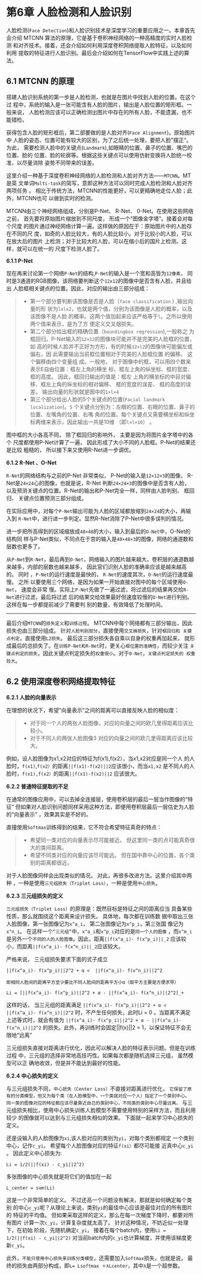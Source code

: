 # 第6章 人脸检测和人脸识别

人脸检测(`Face Detection`)和人脸识别技术是深度学习的重要应用之一。本章首先
会介绍 MTCNN 算法的原理，它是基于卷积神经网络的一种高精度的实时人脸检测
和对齐技术。接着，还会介绍如何利用深度卷积网络提取人脸特征，以及如何利用
提取的特征进行人脸识别。最后会介绍如何在TensorFlow中实践上述的算法。

## 6.1 MTCNN 的原理

搭建人脸识别系统的第一步是人脸检测，也就是在图片中找到人脸的位置。在这个过
程中，系统的输入是一张可能含有人脸的图片，输出是人脸位置的矩形框。一般来说，
人脸检测应该可以正确检测出图片中存在的所有人脸，不能遗漏，也不能错检。

获得包含人脸的矩形框后，第二部要做的是人脸对齐(`Face Alignment`)。原始图片中
人脸的姿态、位置可能有较大的区别，为了之后统一处理，要把人脸"摆正"。为此，
需要检测人脸中的关键点(`Landmark`),如眼睛的位置、鼻子的位置、嘴巴的位置、脸的
位置、脸的轮廓等。根据这些关键点可以使用仿射变换将人脸统一校准，以尽量消除
姿势不同带来的误差。

这里介绍一种基于深度卷积神经网络的人脸检测和人脸对齐方法——`MTCNN`。MT是英
文单词`Multi-task`的简写，意即这种方法可以同时完成人脸检测和人脸对齐两项任务
。 相比于传统方法，MTCNN的性能更好，可以更精确地走位人脸；此外，MTCNN也可
以做到实时的检测。

MTCNN由三个神经网络组成，分别是P-Net、 R-Net、 0-Net。在使用这些网络之前，
首先要将原始图片缩放到不同尺度， 形成一个“图像金字塔”。接着会对每个尺度
的图片通过神经网络计算一遍。这样做的原因在于：原始图片中的人脸存在不同的尺
度，如奇的人脸比较大，有的人脸比较小。对于比较小的人脸，可以在放大后的图片
上检测；对于比较大的人脸，可以在缩小后的国片上检测。这样，就可以在统一的
尺度下检测人脸了。

**6.1.1 P-Net**

现在再来讨论第一个网络`P-Net`的结构,`P-Net`的输入是一个宽和高皆为`12像素`，
同时是3通道的RGB图像，该网络要判断这个`12x12`的图像中是否含有人脸，并且给出
人脸框相关键点的位置。因此，对应的输出由三部分组成：

> * 第一个部分要判断该图像是否是人脸（`face classification` ) ,输出向量的形
    状为`lxlx2`，也就是两个值，分别为该图像是人脸的概率，以及该图像不是人脸
    的概率。这两个值加起来应该严格等于`l`。之所以使用两个值来表示，是为了方
    便定义交叉烟损失。
> * 第二个部分给出框的精确位置（`boundingbox regression`),一般称之
   为框回归。P-Net输入的`12×12`的图像块可能并不是完美的人脸框的位置，如
   高的时候人脸并不正好为方形，有的时候`12×l2`的图像块可能偏左或偏右，因
   此需要输出当前框位置相对于完美的人脸框位置 的偏移。 这个偏移由四个变量组
   成。一般地， 对于圄像中的框，可以用四个数来表示E自由位置：框左上角的横坐
   标、框左上角的纵坐标、框的宽度、 框的高度。 因此，框回归输出的值是：框左
   上角的横坐标的中目对偏移、框左上角的纵坐标的相对偏移、 框的宽度的误差、
   框的高度的误差。 输出向量的形状就是圄中的`1×l×4`
> * 第三个部分给出人脸的5个关键点的位置(`Facial landmark localization`)。`5`
    个关键点分别为：左眼的位置、右眼的位置、鼻子的位置、左嘴角的位置、右嘴
    角的位置。每个关键点又需要横坐标和纵坐标两维来表示，因此输出一共是10维
    （即`l×l×10`） 。
 
图中框的大小各高不同， 除了框回归的影响外， 主要是因为将图片金字塔中的各个
尺度都使用P-Net计算了一遍， 因此形成了大小不同的人脸框。P-Net的结果还是比较
粗糙的， 所以接下来又使用R-Net进一步调优。 

**6.1.2 R-Net 、O-Net**

`R-Net`的网络结构与之前的P-Net 非常类似， P-Net的输入是`12×12×3`的图像，
R-Net是`24×24`心的图像，也就是说，R-Net 判断`24×24×3`的图像中是否含有人脸，
以及预测关键点的位置。R-Net的输出和P-Net完全一样，同样由人脸判别、 框回归、
 关键点位置预测三部分组成。
 
在实际应用中，对每个`P-Net`输出可能为人脸的区域都放缩到`24×24`的大小，再输入到
`R-Net`中，进行进一步判定。显然R-Net消除了P-Net中很多误判的情况。

进一步把所高得到的区域缩放成`48×48`的大小，输入到最后的`O-Net`中，O-Net的结构同
样与P-Net类似，不同点在于宫的输入是`48×48×3`的图像，网络的通道数和层数也更多了。

从`P-Net`到`R-Net`，最后再到`O-Net`，网络输入的图片越来越大，卷积层的通道数越
来越多，内部的层数也越来越多， 因此官们识别人脸的准确率应该是越来越高的。 同时
，`P-Net`的运行速度是最快的， `R-Net`的速度其次，`O-Net`的运行速度最慢。 之所
以要使用三个网络，是因为如果一开始直接对图中的每个区域使用`O-Net`， 速度会非常
慢。实际上`P-Net`先做了一遍过滤，将过滤后的结果再交给`R-Net`进行过滤，最后将过滤
后的结果交给效果最好但速度较慢的`O-Net`进行判别。这样在每一步都提前减少了需要判
别的数量，有效降低了处理时间。 
***
最后介绍`MTCNN`的`损失定义`和`训练过程`。 MTCNN中每个网络都有三部分输出，因此
损失也由三部分组成。 针对`人脸判别部分`，直接使用`交叉熵损失`，针对`框回归和
关键点判定`，直接使用`L2损失`。 最后这三部分损失各自乘以自身的权重再加起来，
就形成最后的总损失了。在`训练P-Net和R-Net`时，更关心`框位置的准确性`，而较少关注
`关键点判定的损失`，因此关键点判定损失的`权重很小`。对于`0-Net`，`关键点判定损失的
权重较大`。

## 6.2  使用深度卷积网络提取特征

**6.2.1 人脸的向量表示**

在理想的状况下，希望“向量表示”之间的距离可以直接反映人脸的相似度：
>* 对于同一个人的两张人脸图像，对应的向量之间的欧几里得距离应该比
较小。
>* 对于不同人的两张人脸图像3 对应的向量之间的欧几里得距离应该比较大。

例如，设人脸图像为x1,x2对应的特征为f(x1),f(x2），当x1,x2对应是同一个人
的人脸时，`f(x1)`,`f(x2）`的距离`||f(x1)-f(x2)||2`应该很小，而当`x1,x2`
是不同人的人脸时，`f(x1),f(x2）`的距离`||f(x1)-f(x2)||2` 应该很大。

**6.2.2 普通特征提取的不足**

在通常的图像应用中，可以去掉全连接层，使用卷积层的最后一层当作图像的“特征”
但如果对人脸识别问题同样采用这种方法，即便用卷积层最后一层估史为人脸的“向量表示”
，效果其实是不好的。

直撞使用`Softmax`训练得到的结果，它不符合希望特征真奇的特点：

>* 希望同一类对应的向量表示尽可能接近。 但这里同一类的点可能真奇很
大的类间距离。
>* 希望不同类对应的向量应该尽可能远。 但在国中靠中心的位置，各个类
别的距离都很近。

对于人脸图像同样会出现类似的情况。 对此，再很多改进方法。这里介绍其中两种
，一种是使用`三元组损失（Triplet Loss）`，一种是使用`中心损失`。

**6.2.3 三元组损失的定义**

`三元组损失（Triplet Loss）`的原理是：既然目标是特征之间的距离应当
具备某些性质，那么就围绕这个距离来设计损失。 具体地，每次都在训练数
据中取出三张人脸图像，第一张图像记为`x^a_i`， 第二张图像记为`x^p_i`，第三张国
像记为`x^n_i`。 在这样一个`“三元组”`中，`x^a_i`和`x^p_i`对应的是`同一个人的图像`
，而`x^m_i`是另外一个`不同的人的人脸图像`。因此，距离`||f(x^a_i)- f(x^p_i)||_2`
应该较小，而距离`||f(x^a_i)- f(x^n_i)||_2`应该较大。 

严格来说， 三元组损失要求下面的式子成立


```
||f(x^a_i)- f(x^p_i)||2^2 + α <  ||f(x^a_i)- f(x^n_i)||2^2
```

`即相同人脸间的距离平方至少要比不同人脸间的距离平方小α（取平方主要是方便求导）`

```
Li = [||f(x^a_i)- f(x^p_i)||2^2 + α - ||f(x^a_i)- f(x^n_i)||2^2]_+
```

这样的话， 当三元组的距离满足
`||f(x^a_i)- f(x^p_i)||2^2 + α <  ||f(x^a_i)- f(x^n_i)||2^2`
时，不产生任何损失，此时Li = 0 。当距离不满足上述等式时，就会有值为
`||f(x^a_i)- f(x^p_i)||2^2 + α - ||f(x^a_i)- f(x^n_i)||2^2`
的损失。此外，再训练时会固定||f(x)||2 = 1，以保证特征不会无限地“远离”

三元组损失直接对距离进行优化，因此可以解决人脸的特征表示问题。但是在训练过程
中，三元组的选择非常地高技巧性。如果每次都是随机选择三元组， 虽然模型可以正
确地收敛，但是并不能达到最好的性能。

**6.2.4 中心损失的定义**

与三元组损失不同，`中心损失（Center Loss）`不直接对距离进行优化，
`它保留了原有的分类模型，但又为每个类（在人脸模型中，一个类就对应一个人）指定了一个类别中心。
同一类的图像对应的特征都应该尽量靠近自己的类别中心，不同类的类别中心尽量远离。`
与三元组损失相比，使用中心损失训练人脸模型不需要使用特别的采样方法，而且利用较少
的图像就可以达到与三元组损失相似的效果。 下面就一起来学习中心损失的定义。

还是设输入的人脸图像为`xi`,该人脸对应的类别为`yi`，对每个类别都规定
一个类别中心，记作`c_yi`。 希望每个人脸图像对应的特征`f(xi）`都尽可能接
近真中心`c_yi` 。 因此定义中心损失为:

```
Li = 1/2(||f(xi) - c_yi||2^2)
```

多张图像的中心损失就是将它们的值加在一起

```
L_center = sum(Li)
```
这是一个非常简单的定义。 不过还高一个问题没有解决，那就是如何确定每个类别
的中心`c_yi`呢？从理论上来说，类别`yi`的最佳中心应该是最佳对应的所有图片的
特征的平均值。 但如果采取这样的定义，那么在每一次梯度下降时，都要对所有图片
计算一次`c_yi`，计算复杂度就太高了。 针对这种情况，不妨近似一处理下，在初始
阶段，先随机确定`c_yi`， 接着在每个batch内，使用`Li = 1/2(||f(xi) - c_yi||2^2)`
对当前batch内的`c_yi`也计算梯度，并使用该梯度更新`c_yi`。

此外，`不能只使用中心损失来训练分类模型`，还需要加入`Softmax`损失，也就是说，
最终的损失由两部分构成，即`L= Lsoftmax ＋λLcenter`，其中`λ`是一个超参数。
